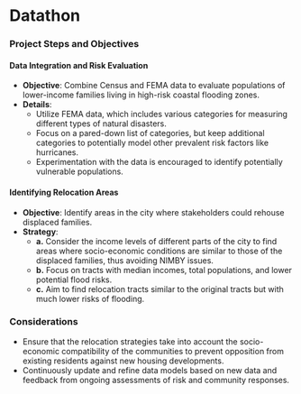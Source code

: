 # Datathon

### Project Steps and Objectives

#### Data Integration and Risk Evaluation

- **Objective**: Combine Census and FEMA data to evaluate populations of lower-income families living in high-risk coastal flooding zones.
- **Details**:
  - Utilize FEMA data, which includes various categories for measuring different types of natural disasters.
  - Focus on a pared-down list of categories, but keep additional categories to potentially model other prevalent risk factors like hurricanes.
  - Experimentation with the data is encouraged to identify potentially vulnerable populations.

#### Identifying Relocation Areas

- **Objective**: Identify areas in the city where stakeholders could rehouse displaced families.
- **Strategy**:
  - **a.** Consider the income levels of different parts of the city to find areas where socio-economic conditions are similar to those of the displaced families, thus avoiding NIMBY issues.
  - **b.** Focus on tracts with median incomes, total populations, and lower potential flood risks.
  - **c.** Aim to find relocation tracts similar to the original tracts but with much lower risks of flooding.

### Considerations

- Ensure that the relocation strategies take into account the socio-economic compatibility of the communities to prevent opposition from existing residents against new housing developments.
- Continuously update and refine data models based on new data and feedback from ongoing assessments of risk and community responses.
